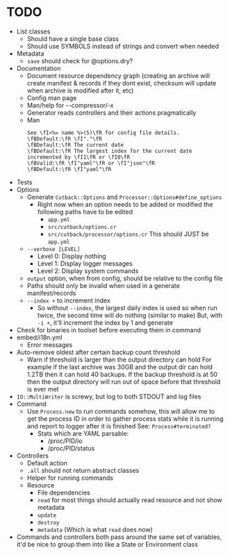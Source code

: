 # TODO

* List classes
  * Should have a single base class
  * Should use SYMBOLS instead of strings and convert when needed
* Metadata
  * `save` should check for @options.dry?
* Documentation
  * Document resource dependency graph (creating an archive will create manifest & records if they dont exist, checksum will update when archive is modified after it, etc)
  * Config man page
  * Man/help for --compressor/-x
  * Generator reads controllers and their actions pragmatically 
  * Man
    ```
    See \fI<%= name %>(5)\fR for config file details.
    \fBDefault:\fR \fI"."\fR
    \fBDefault:\fR The current date
    \fBDefault:\fR The largest index for the current date incremented by \fI1\fR or \fI0\fR
    \fBValid:\fR \fI"yaml"\fR or \fI"json"\fR
    \fBDefault:\fR \fI"yaml"\fR
    ```
* Tests
* Options
  * Generate `Cutback::Options` and `Processor::Options#define_options`
    * Right now when an option needs to be added or modified the following paths have to be edited
      * `app.yml`
      * `src/cutback/options.cr`
      * `src/cutback/processor/options.cr`
      This should JUST be `app.yml`
  * `--verbose [LEVEL]`
    * Level 0: Display nothing
    * Level 1: Display logger messages
    * Level 2: Display system commands
  * `output` option, when from config, should be relative to the config file
  * Paths should only be invalid when used in a generate manifest/records
  * `--index +` to increment index
    * So without `--index`, the largest daily index is used so when run twice, the second time will do nothing (similar to make)
      But, with `-i +`, it'll increment the index by 1 and generate
* Check for binaries in toolset before executing them in command
* embed/i18n.yml
  * Error messages
* Auto-remove oldest after certain backup count threshold
  * Warn if threshold is larger than the output directory can hold
    For example if the last archive was 30GB and the output dir can hold 1.2TB
    then it can hold 40 backups. If the backup threshold is at 50 then the output
    directory will run out of space before that threshold is ever met
* `IO::MultiWriter` is screwy, but log to both STDOUT and log files
* Command
  * Use `Process.new` to run commands somehow, this will allow me to get the process ID in order to
    gather process stats while it is running and report to logger after it is finished
    See: `Process#terminated?`
    * Stats which are YAML parsable:
      * /proc/PID/io
      * /proc/PID/status
* Controllers
  * Default action
  * `.all` should not return abstract classes
  * Helper for running commands
  * Resource
    * File dependencies
    * `read` for most things should actually read resource and not show metadata
    * `update`
    * `destroy`
    * `metadata` (Which is what `read` does now)
* Commands and controllers both pass around the same set of variables, it'd be nice to group them
  into like a State or Environment class



